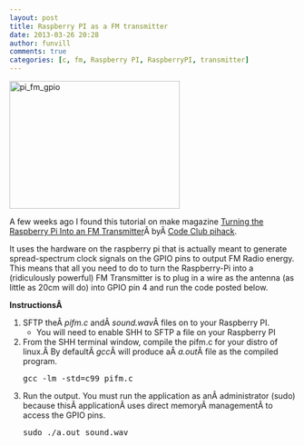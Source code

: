 ```yaml
---
layout: post
title: Raspberry PI as a FM transmitter 
date: 2013-03-26 20:28
author: funvill
comments: true
categories: [c, fm, Raspberry PI, RaspberryPI, transmitter]
---
```

<img class="alignright size-medium wp-image-3216" alt="pi_fm_gpio" src="http://www.abluestar.com/blog/wp-content/uploads/2013/03/pi_fm_gpio-300x225.jpg" width="300" height="225" />

A few weeks ago I found this tutorial on make magazine <a href="http://www.icrobotics.co.uk/wiki/index.php/Turning_the_Raspberry_Pi_Into_an_FM_Transmitter">Turning the Raspberry Pi Into an FM Transmitter</a>Â byÂ <a href="http://blog.codeclub.org.uk/blog/brief/">Code Club pihack</a>.

It uses the hardware on the raspberry pi that is actually meant to generate spread-spectrum clock signals on the GPIO pins to output FM Radio energy. This means that all you need to do to turn the Raspberry-Pi into a (ridiculously powerful) FM Transmitter is to plug in a wire as the antenna (as little as 20cm will do) into GPIO pin 4 and run the code posted below.

<strong>InstructionsÂ </strong>
<ol>
	<li>SFTP theÂ <em>pifm.c</em> andÂ <em>sound.wav</em>Â files on to your Raspberry PI.
<ul>
	<li>You will need to enable SHH to SFTP a file on your Raspberry PI</li>
</ul>
</li>
	<li>From the SHH terminal window, compile the pifm.c for your distro of linux.Â By defaultÂ <em>gcc</em>Â will produce aÂ <em>a.out</em>Â file as the compiled program.
<pre>gcc -lm -std=c99 pifm.c</pre>
</li>
	<li>Run the output. You must run the application as anÂ administrator (sudo) because thisÂ applicationÂ uses direct memoryÂ managementÂ to access the GPIO pins.
<pre>sudo ./a.out sound.wav</pre>
</li>
</ol>
